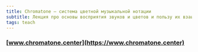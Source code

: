 ```yaml
---
title: Chromatone — система цветной музыкальной нотации
subtitle: Лекция про основы восприятия звуков и цветов и пользу их взаимосвязывания
tags: teach
---
```


### [www.chromatone.center](https://www.chromatone.center)

